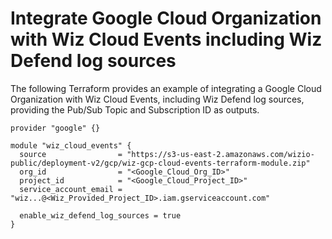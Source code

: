 # Integrate Google Cloud Organization with Wiz Cloud Events including Wiz Defend log sources

The following Terraform provides an example of integrating a Google Cloud Organization with Wiz Cloud Events, including Wiz Defend log sources, providing the Pub/Sub Topic and Subscription ID as outputs.

```hcl
provider "google" {}

module "wiz_cloud_events" {
  source                = "https://s3-us-east-2.amazonaws.com/wizio-public/deployment-v2/gcp/wiz-gcp-cloud-events-terraform-module.zip"
  org_id                = "<Google_Cloud_Org_ID>"
  project_id            = "<Google_Cloud_Project_ID>"
  service_account_email = "wiz...@<Wiz_Provided_Project_ID>.iam.gserviceaccount.com"

  enable_wiz_defend_log_sources = true
}
```
